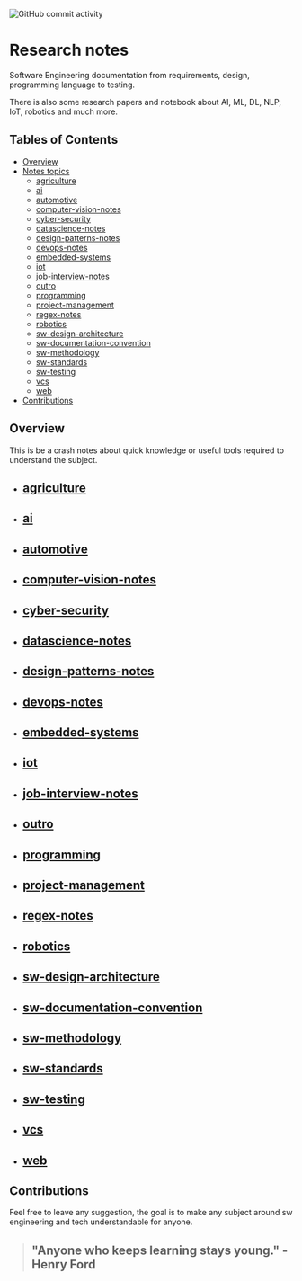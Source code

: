 ![GitHub commit activity](https://img.shields.io/github/commit-activity/m/afondiel/research-notes)

# Research notes

Software Engineering documentation from requirements, design, programming language to testing.

There is also some research papers and notebook about AI, ML, DL, NLP, IoT, robotics and much more.


## Tables of Contents
- [Overview](#overview)
- [Notes topics](#usage)
  - [agriculture](#agriculture)
  - [ai](#ai)
  - [automotive](#automotive)
  - [computer-vision-notes](#computer-vision-notes)
  - [cyber-security](#cyber-security)
  - [datascience-notes](#datascience-notes)
  - [design-patterns-notes](#design-patterns-notes)
  - [devops-notes](#devops-notes)
  - [embedded-systems](#embedded-systems)
  - [iot](#iot)
  - [job-interview-notes](#job-interview-notes)
  - [outro](#outro)
  - [programming](#programming)
  - [project-management](#project-management)
  - [regex-notes](#regex-notes)
  - [robotics](#robotics)
  - [sw-design-architecture](#sw-design-architecture)
  - [sw-documentation-convention](#sw-documentation-convention)
  - [sw-methodology](#sw-methodology)
  - [sw-standards](#sw-standards)
  - [sw-testing](#sw-testing)
  - [vcs](#vcs)
  - [web](#web)
- [Contributions](#Contributions)

## Overview

This is be a crash notes about quick knowledge or useful tools required to understand the subject. 

- ## [agriculture](https://github.com/afondiel/research-notes/tree/master/agriculture)
- ## [ai](https://github.com/afondiel/research-notes/tree/master/ai)
- ## [automotive](https://github.com/afondiel/research-notes/tree/master/automotive)
- ## [computer-vision-notes](https://github.com/afondiel/research-notes/tree/master/computer-vision-notes)
- ## [cyber-security](https://github.com/afondiel/research-notes/tree/master/cyber-security)
- ## [datascience-notes](https://github.com/afondiel/research-notes/tree/master/datascience-notes)
- ## [design-patterns-notes](https://github.com/afondiel/research-notes/tree/master/design-patterns-notes)
- ## [devops-notes](https://github.com/afondiel/research-notes/tree/master/devops-notes)
- ## [embedded-systems](https://github.com/afondiel/research-notes/tree/master/embedded-systems)
- ## [iot](https://github.com/afondiel/research-notes/tree/master/iot)
- ## [job-interview-notes](https://github.com/afondiel/research-notes/tree/master/job-interview-notes)
- ## [outro](https://github.com/afondiel/research-notes/tree/master/outro)
- ## [programming](https://github.com/afondiel/research-notes/tree/master/programming)
- ## [project-management](https://github.com/afondiel/research-notes/tree/master/project-management)
- ## [regex-notes](https://github.com/afondiel/research-notes/tree/master/regex-notes)
- ## [robotics](https://github.com/afondiel/research-notes/tree/master/robotics)
- ## [sw-design-architecture](https://github.com/afondiel/research-notes/tree/master/sw-design-architecture)
- ## [sw-documentation-convention](https://github.com/afondiel/research-notes/tree/master/sw-documentation-convention)
- ## [sw-methodology](https://github.com/afondiel/research-notes/tree/master/sw-methodology)
- ## [sw-standards](https://github.com/afondiel/research-notes/tree/master/sw-standards)
- ## [sw-testing](https://github.com/afondiel/research-notes/tree/master/sw-testing)
- ## [vcs](https://github.com/afondiel/research-notes/tree/master/vcs)
- ## [web](https://github.com/afondiel/research-notes/tree/master/web)

## Contributions

Feel free to leave any suggestion, the goal is to make any subject around sw engineering and tech understandable for anyone.


> ## "Anyone who keeps learning stays young." - Henry Ford